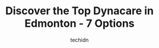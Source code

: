 ---
layout: ampstory
image: https://i0.wp.com/www.auto.or.id/wp-content/uploads/2023/06/dynalife-medical-labs-0-edmonton-1686322791.jpeg?resize=640,853
author: techidn
featured: false
description: Edmonton, Alberta, Canada is a haven for Dynacare enthusiasts, boasting an impressive array of 7 top-notch establishments. Whether youre a seasoned connoisseur or simply curious to explore 
title: Discover the Top Dynacare in Edmonton - 7 Options
cover:
   title: Discover the Top Dynacare in Edmonton - 7 Options
   subtitle: AUTO.OR.ID
   background: https://www.auto.or.id/wp-content/uploads/2023/06/dynalife-medical-labs-0-edmonton-1686322791.jpeg

pages: 
 - layout: thirds
   top: <h1>#1 DynaLIFE Medical Labs</h1>
   bottom: "<p>Called the lab on the same day to get some time sensitive blood work done which has to be done before noon. I called to make sure a certain type of lab work could be done</p>"
   background: https://www.auto.or.id/wp-content/uploads/2023/06/dynalife-medical-labs-1-edmonton-1686322792.jpeg
   backgroundblur: true
 - layout: thirds
   top: <h1>#2 DynaLIFE Medical Labs</h1>
   bottom: "<p>Capilano Centre, 9945 50 St NW, Edmonton, AB T6A 0L4, Canada</p>"
   background: https://www.auto.or.id/wp-content/uploads/2023/06/dynalife-medical-labs-2-edmonton-1686322793.jpeg
   cta:
      link: https://www.auto.or.id/discover-the-top-dynacare-in-edmonton-7-options/
      text: Discover the Top Dynacare in Edmonton - 7 Options
 - layout: thirds
   top: <h1>#3 DynaLIFE Medical Labs</h1>
   bottom: "<p>College Plaza, 8215 112 St NW Suite 303, Edmonton, AB T6G 2G8, Canada</p>"
   background: https://images.unsplash.com/photo-1635433868513-afc621b81834?ixlib=rb-4.0.3&ixid=MnwxMjA3fDB8MHxwaG90by1wYWdlfHx8fGVufDB8fHx8&auto=format&fit=crop&w=640&h=853&q=80
   cta:
      link: https://www.auto.or.id/discover-the-top-dynacare-in-edmonton-7-options/
      text: Discover the Top Dynacare in Edmonton - 7 Options
 - layout: thirds
   top: <h1>#4 DynaLIFE Medical Labs</h1>
   bottom: "<p>10628 96 St, Edmonton, AB T5H 2J2, Canada</p>"
   background: https://images.unsplash.com/photo-1617814086906-d847a8bc6fca?ixlib=rb-4.0.3&ixid=MnwxMjA3fDB8MHxwaG90by1wYWdlfHx8fGVufDB8fHx8&auto=format&fit=crop&w=640&h=853&q=80
   cta:
      link: https://www.auto.or.id/discover-the-top-dynacare-in-edmonton-7-options/
      text: Discover the Top Dynacare in Edmonton - 7 Options
 - layout: thirds
   top: <h1>#5 DynaLIFE Medical Labs</h1>
   bottom: "<p>PCC, Heritage Square, 10917 23 Avenue, Edmonton, AB T6J 4V9, Canada</p>"
   background: https://images.unsplash.com/photo-1511919884226-fd3cad34687c?ixlib=rb-4.0.3&ixid=MnwxMjA3fDB8MHxwaG90by1wYWdlfHx8fGVufDB8fHx8&auto=format&fit=crop&w=640&h=853&q=80
   cta:
      link: https://www.auto.or.id/discover-the-top-dynacare-in-edmonton-7-options/
      text: Discover the Top Dynacare in Edmonton - 7 Options
 - layout: thirds
   top: <h1>#6 DynaLIFE Medical Labs</h1>
   bottom: "<p>Tawa Centre, 3011 66 St NW, Edmonton, AB T6K 4B2, Canada</p>"
   background: https://images.unsplash.com/photo-1602343104142-977847f39794?ixlib=rb-4.0.3&ixid=MnwxMjA3fDB8MHxwaG90by1wYWdlfHx8fGVufDB8fHx8&auto=format&fit=crop&w=640&h=853&q=80
   cta:
      link: https://www.auto.or.id/discover-the-top-dynacare-in-edmonton-7-options/
      text: Discover the Top Dynacare in Edmonton - 7 Options
 - layout: thirds
   top: <h1>#7 DynaLIFE Medical Labs</h1>
   bottom: "<p>Northgate Centre Location, Suite 2084 9499 137 Avenue, Edmonton, AB T5E 5R8, Canada</p>"
   background: https://images.unsplash.com/photo-1594502225401-a9eab8b405dd?ixlib=rb-4.0.3&ixid=MnwxMjA3fDB8MHxwaG90by1wYWdlfHx8fGVufDB8fHx8&auto=format&fit=crop&w=640&h=853&q=80
   cta:
      link: https://www.auto.or.id/discover-the-top-dynacare-in-edmonton-7-options/
      text: Discover the Top Dynacare in Edmonton - 7 Options
 - layout: thirds
   middle: Continue reading...
   background: https://images.unsplash.com/photo-1492144534655-ae79c964c9d7?ixlib=rb-4.0.3&ixid=MnwxMjA3fDB8MHxwaG90by1wYWdlfHx8fGVufDB8fHx8&auto=format&fit=crop&w=640&h=853&q=80
   cta:
      link: https://www.auto.or.id/discover-the-top-dynacare-in-edmonton-7-options/
      text: Discover the Top Dynacare in Edmonton - 7 Options

---